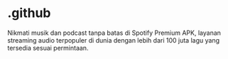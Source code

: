 # .github
Nikmati musik dan podcast tanpa batas di Spotify Premium APK, layanan streaming audio terpopuler di dunia dengan lebih dari 100 juta lagu yang tersedia sesuai permintaan.
